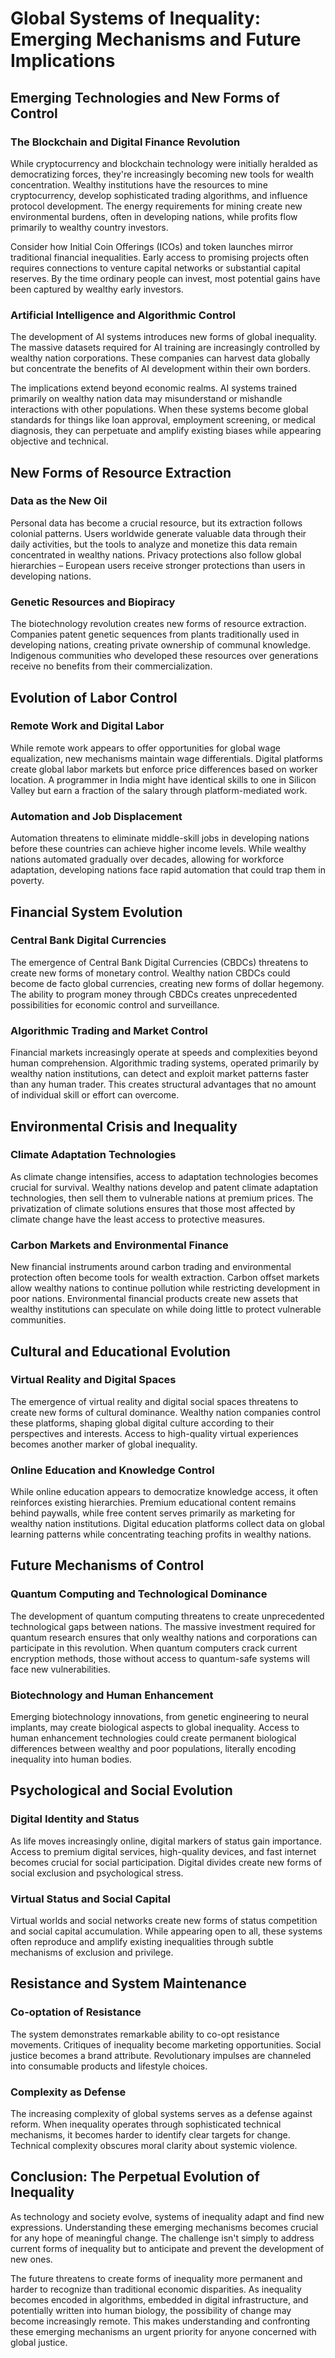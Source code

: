 # Global Systems of Inequality: Emerging Mechanisms and Future Implications

## Emerging Technologies and New Forms of Control

### The Blockchain and Digital Finance Revolution

While cryptocurrency and blockchain technology were initially heralded as democratizing forces, they're increasingly becoming new tools for wealth concentration. Wealthy institutions have the resources to mine cryptocurrency, develop sophisticated trading algorithms, and influence protocol development. The energy requirements for mining create new environmental burdens, often in developing nations, while profits flow primarily to wealthy country investors.

Consider how Initial Coin Offerings (ICOs) and token launches mirror traditional financial inequalities. Early access to promising projects often requires connections to venture capital networks or substantial capital reserves. By the time ordinary people can invest, most potential gains have been captured by wealthy early investors.

### Artificial Intelligence and Algorithmic Control

The development of AI systems introduces new forms of global inequality. The massive datasets required for AI training are increasingly controlled by wealthy nation corporations. These companies can harvest data globally but concentrate the benefits of AI development within their own borders.

The implications extend beyond economic realms. AI systems trained primarily on wealthy nation data may misunderstand or mishandle interactions with other populations. When these systems become global standards for things like loan approval, employment screening, or medical diagnosis, they can perpetuate and amplify existing biases while appearing objective and technical.

## New Forms of Resource Extraction

### Data as the New Oil

Personal data has become a crucial resource, but its extraction follows colonial patterns. Users worldwide generate valuable data through their daily activities, but the tools to analyze and monetize this data remain concentrated in wealthy nations. Privacy protections also follow global hierarchies – European users receive stronger protections than users in developing nations.

### Genetic Resources and Biopiracy

The biotechnology revolution creates new forms of resource extraction. Companies patent genetic sequences from plants traditionally used in developing nations, creating private ownership of communal knowledge. Indigenous communities who developed these resources over generations receive no benefits from their commercialization.

## Evolution of Labor Control

### Remote Work and Digital Labor

While remote work appears to offer opportunities for global wage equalization, new mechanisms maintain wage differentials. Digital platforms create global labor markets but enforce price differences based on worker location. A programmer in India might have identical skills to one in Silicon Valley but earn a fraction of the salary through platform-mediated work.

### Automation and Job Displacement

Automation threatens to eliminate middle-skill jobs in developing nations before these countries can achieve higher income levels. While wealthy nations automated gradually over decades, allowing for workforce adaptation, developing nations face rapid automation that could trap them in poverty.

## Financial System Evolution

### Central Bank Digital Currencies

The emergence of Central Bank Digital Currencies (CBDCs) threatens to create new forms of monetary control. Wealthy nation CBDCs could become de facto global currencies, creating new forms of dollar hegemony. The ability to program money through CBDCs creates unprecedented possibilities for economic control and surveillance.

### Algorithmic Trading and Market Control

Financial markets increasingly operate at speeds and complexities beyond human comprehension. Algorithmic trading systems, operated primarily by wealthy nation institutions, can detect and exploit market patterns faster than any human trader. This creates structural advantages that no amount of individual skill or effort can overcome.

## Environmental Crisis and Inequality

### Climate Adaptation Technologies

As climate change intensifies, access to adaptation technologies becomes crucial for survival. Wealthy nations develop and patent climate adaptation technologies, then sell them to vulnerable nations at premium prices. The privatization of climate solutions ensures that those most affected by climate change have the least access to protective measures.

### Carbon Markets and Environmental Finance

New financial instruments around carbon trading and environmental protection often become tools for wealth extraction. Carbon offset markets allow wealthy nations to continue pollution while restricting development in poor nations. Environmental financial products create new assets that wealthy institutions can speculate on while doing little to protect vulnerable communities.

## Cultural and Educational Evolution

### Virtual Reality and Digital Spaces

The emergence of virtual reality and digital social spaces threatens to create new forms of cultural dominance. Wealthy nation companies control these platforms, shaping global digital culture according to their perspectives and interests. Access to high-quality virtual experiences becomes another marker of global inequality.

### Online Education and Knowledge Control

While online education appears to democratize knowledge access, it often reinforces existing hierarchies. Premium educational content remains behind paywalls, while free content serves primarily as marketing for wealthy nation institutions. Digital education platforms collect data on global learning patterns while concentrating teaching profits in wealthy nations.

## Future Mechanisms of Control

### Quantum Computing and Technological Dominance

The development of quantum computing threatens to create unprecedented technological gaps between nations. The massive investment required for quantum research ensures that only wealthy nations and corporations can participate in this revolution. When quantum computers crack current encryption methods, those without access to quantum-safe systems will face new vulnerabilities.

### Biotechnology and Human Enhancement

Emerging biotechnology innovations, from genetic engineering to neural implants, may create biological aspects to global inequality. Access to human enhancement technologies could create permanent biological differences between wealthy and poor populations, literally encoding inequality into human bodies.

## Psychological and Social Evolution

### Digital Identity and Status

As life moves increasingly online, digital markers of status gain importance. Access to premium digital services, high-quality devices, and fast internet becomes crucial for social participation. Digital divides create new forms of social exclusion and psychological stress.

### Virtual Status and Social Capital

Virtual worlds and social networks create new forms of status competition and social capital accumulation. While appearing open to all, these systems often reproduce and amplify existing inequalities through subtle mechanisms of exclusion and privilege.

## Resistance and System Maintenance

### Co-optation of Resistance

The system demonstrates remarkable ability to co-opt resistance movements. Critiques of inequality become marketing opportunities. Social justice becomes a brand attribute. Revolutionary impulses are channeled into consumable products and lifestyle choices.

### Complexity as Defense

The increasing complexity of global systems serves as a defense against reform. When inequality operates through sophisticated technical mechanisms, it becomes harder to identify clear targets for change. Technical complexity obscures moral clarity about systemic violence.

## Conclusion: The Perpetual Evolution of Inequality

As technology and society evolve, systems of inequality adapt and find new expressions. Understanding these emerging mechanisms becomes crucial for any hope of meaningful change. The challenge isn't simply to address current forms of inequality but to anticipate and prevent the development of new ones.

The future threatens to create forms of inequality more permanent and harder to recognize than traditional economic disparities. As inequality becomes encoded in algorithms, embedded in digital infrastructure, and potentially written into human biology, the possibility of change may become increasingly remote. This makes understanding and confronting these emerging mechanisms an urgent priority for anyone concerned with global justice.
